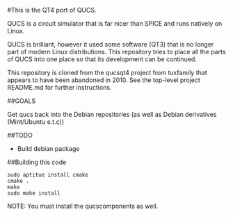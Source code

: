 #This is the QT4 port of QUCS. 

QUCS is a circuit simulator that is far nicer than SPICE and runs natively on Linux.

QUCS is brilliant, however it used some software (QT3) that is no longer part of modern Linux distributions. This repository tries to place 
all the parts of QUCS into one place so that its development can be continued.

This repository is cloned from the qucsqt4 project from tuxfamily that appears to have been abandoned in 2010. See the top-level project README.md for further instructions.


##GOALS

Get qucs back into the Debian repositories (as well as Debian derivatives (Mint/Ubuntu e.t.c))


##TODO

* Build debian package

##Building this code

    sudo aptitue install cmake
    cmake .
    make
    sudo make install
    
NOTE: You must install the qucscomponents as well.
